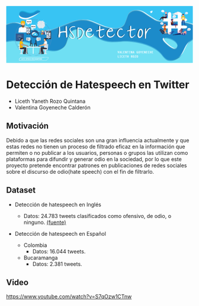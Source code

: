 <img src="imgs/banner.png" style="width:700px;">

# Detección de Hatespeech en Twitter
<ul>
   <li> Liceth Yaneth Rozo Quintana
   <li> Valentina Goyeneche Calderón
</ul>

## Motivación

Debido a que las redes sociales son una gran influencia actualmente y que estas redes no tienen un proceso de filtrado eficaz en la información que permiten o no publicar a los usuarios, personas o grupos las utilizan como plataformas para difundir y generar odio en la sociedad, por lo que este proyecto pretende encontrar patrones en publicaciones de redes sociales sobre el discurso de odio(hate speech) con el fin de filtrarlo.

## Dataset

* Detección de hatespeech en Inglés 
   * Datos: 24.783 tweets clasificados como ofensivo, de odio, o ninguno. [(fuente)](https://data.world/thomasrdavidson/hate-speech-and-offensive-language)
              
* Detección de hatespeech en Español 
   * Colombia
      * Datos: 16.044 tweets.
   * Bucaramanga
      * Datos: 2.381 tweets.

## Video 
https://www.youtube.com/watch?v=S7qOzw1CTnw
